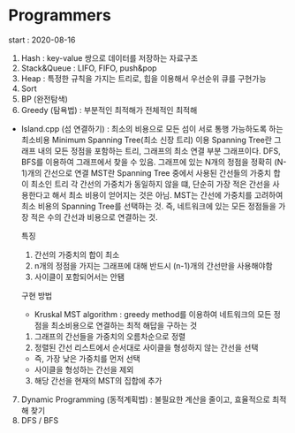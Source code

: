 # Programmers
start : 2020-08-16

1. Hash : key-value 쌍으로 데이터를 저장하는 자료구조
2. Stack&Queue : LIFO, FIFO, push&pop 
3. Heap : 특정한 규칙을 가지는 트리로, 힙을 이용해서 우선순위 큐를 구현가능
4. Sort 
5. BP (완전탐색)
6. Greedy (탐욕법) : 부분적인 최적해가 전체적인 최적해
  - Island.cpp (섬 연결하기) : 최소의 비용으로 모든 섬이 서로 통행 가능하도록 하는 최소비용 
    Minimum Spanning Tree(최소 신장 트리) 이용
    Spanning Tree란 그래프 내의 모든 정점을 포함하는 트리, 그래프의 최소 연결 부분 그래프이다. 
    DFS, BFS를 이용하여 그래프에서 찾을 수 있음. 그래프에 있는 N개의 정점을 정확히 (N-1)개의 간선으로 연결
    MST란 Spanning Tree 중에서 사용된 간선들의 가중치 합이 최소인 트리
    각 간선의 가중치가 동일하지 않을 떄, 단순히 가장 적은 간선을 사용한다고 해서 최소 비용이 얻어지는 것은     아님. MST는 간선에 가중치를 고려하여 최소 비용의 Spanning Tree를 선택하는 것.
    즉, 네트워크에 있는 모든 정점들을 가장 적은 수의 간선과  비용으로 연결하는 것. 
    
    특징 
    1) 간선의 가중치의 합이 최소
    2) n개의 정점을 가지는 그래프에 대해 반드시 (n-1)개의 간선만을 사용해야함
    3) 사이클이 포함되어서는 안됌
    
    구현 방법 
    - Kruskal MST algorithm :  greedy method를 이용하여 네트워크의 모든 정점을 최소비용으로 연결하는 최적       해답을 구하는 것
    1) 그래프의 간선들을 가중치의 오름차순으로 정렬
    2) 정렬된 간선 리스트에서 순서대로 사이클을 형성하지 않는 간선을 선택
      - 즉, 가장 낮은 가중치를 먼저 선택
      - 사이클을 형성하는 간선을 제외
    3) 해당 간선을 현재의 MST의 집합에 추가

7. Dynamic Programming (동적계획법) : 불필요한 계산을 줄이고, 효율적으로 최적해 찾기
8. DFS / BFS 
